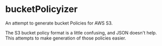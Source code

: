 # bucketPolicyizer

An attempt to generate bucket Policies for AWS S3.

The S3 bucket policy format is a little confusing, and JSON doesn't
help. This attempts to make generation of those policies easier.
